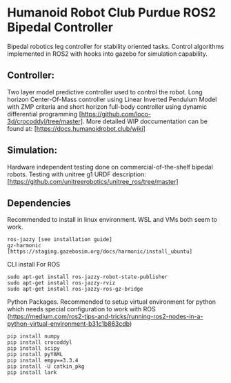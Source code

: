# Humanoid Robot Club Purdue ROS2 Bipedal Controller
Bipedal robotics leg controller for stability oriented tasks. Control algorithms implemented in ROS2 with hooks into gazebo for simulation capability. 

## Controller:
Two layer model predictive controller used to control the robot. Long horizon Center-Of-Mass controller using Linear Inverted Pendulum Model with ZMP criteria and short horizon full-body controller using dynamic differential programming [https://github.com/loco-3d/crocoddyl/tree/master]. More detailed WIP doccumentation can be found at: [https://docs.humanoidrobot.club/wiki]

## Simulation:
Hardware independent testing done on commercial-of-the-shelf bipedal robots. Testing with unitree g1 URDF description: [https://github.com/unitreerobotics/unitree_ros/tree/master]

## Dependencies
Recommended to install in linux environment. WSL and VMs both seem to work.
```
ros-jazzy [see installation guide]
gz-harmonic [https://staging.gazebosim.org/docs/harmonic/install_ubuntu]
```
CLI install For ROS
```
sudo apt-get install ros-jazzy-robot-state-publisher
sudo apt-get install ros-jazzy-rviz
sudo apt-get install ros-jazzy-ros-gz-bridge
```
Python Packages. Recommended to setup virtual environment for python which needs special configuration to work with ROS (https://medium.com/ros2-tips-and-tricks/running-ros2-nodes-in-a-python-virtual-environment-b31c1b863cdb)
```
pip install numpy
pip install crocoddyl
pip install scipy
pip install pyYAML
pip install empy==3.3.4
pip install -U catkin_pkg
pip install lark
```
